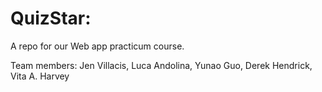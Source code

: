 # QuizStar:

A repo for our Web app practicum course.

Team members: Jen Villacis, Luca Andolina, Yunao Guo, Derek Hendrick, Vita A. Harvey
